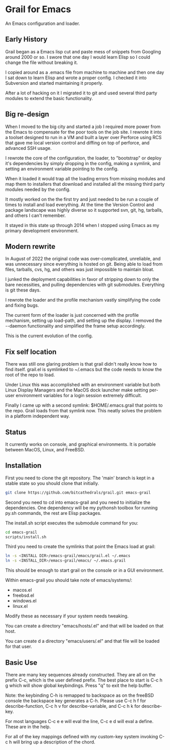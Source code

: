# Grail for Emacs

An Emacs configuration and loader.

## Early History

Grail began as a Emacs lisp cut and paste mess of snippets from
Googling around 2000 or so. I swore that one day I would learn Elisp so I could change the file without breaking it.

I copied around as a .emacs file from machine to machine and then one day I sat down to learn Elisp and wrote a proper config. I checked it into Subversion and started maintaining it properly.

After a lot of hacking on it I migrated it to git and used several third party modules to extend the basic functionality.


## Big re-design

When I moved to the big city and started a job I required more power from the Emacs to compensate for the poor tools on the job site. I rewrote it into a toolset designed to run in a VM and built a layer over Perforce using RCS that gave me local version control and diffing on top of perforce, and advanced SSH usage.

I rewrote the core of the configuration, the loader, to "bootstrap" or deploy it's dependencies by simply dropping in the config, making a symlink, and setting an environment variable pointing to the config.

When it loaded it would trap all the loading errors from missing modules and map them to installers that download and installed all the missing third party modules needed by the config.

It mostly worked on the the first try and just needed to be run a couple of times to install and load everything. At the time the Version Control and package landscape was highly diverse so it supported svn, git, hg, tarballs, and others I can't remember.

It stayed in this state up through 2014 when I stopped using Emacs as my primary development environment.

## Modern rewrite

In August of 2022 the original code was over-complicated, unreliable, and was unnecessary since everything is hosted on git. Being able to load from files, tarballs, cvs, hg, and others was just impossible to maintain bloat.

I junked the deployment capabilities in favor of stripping down to only the bare necessities, and pulling dependencies with git
submodules. Everything is git these days.

I rewrote the loader and the profile mechanism vastly simplifying the code and fixing bugs. 

The current form of the loader is just concerned with the profile mechanism, setting up load-path, and setting up the display. I removed the --daemon functionality and simplified the frame setup accordingly.

This is the current evolution of the config.

## Fix self location

There was still one glaring problem is that grail didn't really know how to find itself. grail.el is symlinked to ~/.emacs but the code needs to know the root of the repo to load.

Under Linux this was accomplished with an environment variable but both Linux Display Managers and the MacOS dock launcher make setting per-user environment variables for a login session extremely difficult.

Finally I came up with a second symlink: $HOME/.emacs.grail that points to the repo. Grail loads from that symlink now. This neatly solves the problem in a platform independent way.

## Status

It currently works on console, and graphical environments. It is portable between MacOS, Linux, and FreeBSD.

## Installation

First you need to clone the git repository. The 'main' branch is kept in a stable state so you should clone that initially.

```bash
git clone https://github.com/bitcathedrals/grail.git emacs-grail
```

Second you need to cd into emacs-grail and you need to initialize the dependencies. One dependency will be my pythonsh toolbox for running py.sh commands, the rest are Elisp packages.

The install.sh script executes the submodule command for you:

```bash
cd emacs-grail
scripts/install.sh
```

Third you need to create the symlinks that point the Emacs load at grail:

```bash
ln -s <INSTALL DIR>/emacs-grail/emacs/grail.el ~/.emacs
ln -s <INSTALL_DIR>/emacs-grail/emacs/ ~/.emacs.grail
```

This should be enough to start grail on the console or in a GUI environment.

Within emacs-grail you should take note of emacs/systems/:
- macos.el
- freebsd.el
- windows.el
- linux.el

Modify these as necessary if your system needs tweaking.

You can create a directory "emacs/hosts/<hostname>.el" and that will be loaded on that host.

You can create d a directory "emacs/users/<username>.el" and that file will be loaded for that user.

## Basic Use

There are many key sequences already constructed. They are all on the prefix C-c, which is the user defined prefix. The best
place to start is C-c h g which will show global keybindings.
Press "q" to exit the help buffer.

Note: the keybinding C-h is remapped to backspace as on the freeBSD console the backspace key generates a C-h. Please use C-c h f for describe-function, C-c h v for describe-variable, and C-c h k for describe-key.

For most languages C-c e e will eval the line, C-c e d will eval a define. These are in the help.

For all of the key mappings defined with my custom-key system invoking C-c <group> h will bring up a description of the chord.

